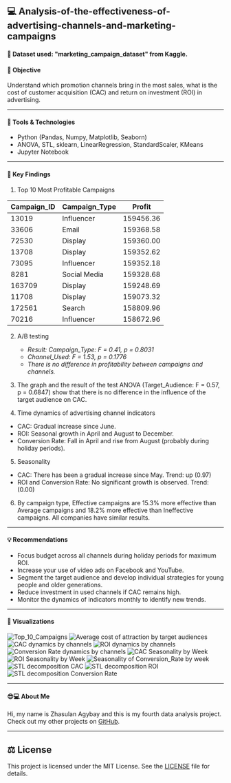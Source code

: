 ## 💻 Analysis-of-the-effectiveness-of-advertising-channels-and-marketing-campaigns

#### 🧾 Dataset used: "marketing_campaign_dataset" from Kaggle.

#### 📜 Objective
Understand which promotion channels bring in the most sales, what is the cost of customer acquisition (CAC) and return on investment (ROI) in advertising.

---

#### 🔨 Tools & Technologies
- Python (Pandas, Numpy, Matplotlib, Seaborn)
- ANOVA, STL, sklearn, LinearRegression, StandardScaler, KMeans
- Jupyter Notebook

---

#### 🎯 Key Findings
1. Top 10 Most Profitable Campaigns
 
| Campaign_ID | Campaign_Type | Profit |
| --- | --- | --- |
| 13019 | Influencer | 159456.36 |
| 33606 | Email | 159368.58 |
| 72530 | Display | 159360.00 |
| 13708 | Display | 159352.62 |
| 73095 | Influencer | 159352.18 |
| 8281 | Social Media | 159328.68 |
| 163709 | Display | 159248.69 |
| 11708 | Display | 159073.32 |
| 172561 | Search | 158809.96 |
| 70216 | Influencer | 158672.96 |

2. A/B testing
   - *Result: Campaign_Type: F = 0.41, p = 0.8031*
   - *Channel_Used: F = 1.53, p = 0.1776*
   - *There is no difference in profitability between campaigns and channels.*

3. The graph and the result of the test ANOVA (Target_Audience: F = 0.57, p = 0.6847) show that there is no difference in the influence of the target audience on CAC.

4. Time dynamics of advertising channel indicators
 - CAC: Gradual increase since June.
 - ROI: Seasonal growth in April and August to December.
 - Conversion Rate: Fall in April and rise from August (probably during holiday periods).

5. Seasonality
 - CAC: There has been a gradual increase since May. Trend: up (0.97)
 - ROI and Conversion Rate: No significant growth is observed. Trend: (0.00) 

6. By campaign type, Effective campaigns are 15.3% more effective than Average campaigns and 18.2% more effective than Ineffective campaigns. All companies have similar results.

---

#### 💡 Recommendations
- Focus budget across all channels during holiday periods for maximum ROI.
- Increase your use of video ads on Facebook and YouTube.
- Segment the target audience and develop individual strategies for young people and older generations.
- Reduce investment in used channels if CAC remains high.
- Monitor the dynamics of indicators monthly to identify new trends.

---

#### 🎨 Visualizations
![Top_10_Campaigns](img/Top_10_Most_Profitable_Campaigns.png)
![Average cost of attraction by target audiences](img/Average_cost_of_attraction_by_target_audiences.png)
![CAC dynamics by channels](img/CAC_dynamics_by_channels.png)
![ROI dynamics by channels](img/ROI_dynamics_by_channels.png)
![Conversion Rate dynamics by channels](img/Conversion_Rate_dynamics_by_channels.png)
![CAC Seasonality by Week](img/CAC_Seasonality_by_Week.png)
![ROI Seasonality by Week](img/ROI_Seasonality_by_Week.png)
![Seasonality of Conversion_Rate by week](img/Seasonality_of_Conversion_Rate_by_week.png)
![STL decomposition CAC](img/STL_decomposition_CAC.png)
![STL decomposition ROI](img/STL_decomposition_ROI.png)
![STL decomposition Conversion Rate](img/STL_decomposition_Conversion_Rate.png)

---

#### 😎💻 About Me
Hi, my name is Zhasulan Agybay and this is my fourth data analysis project. Check out my other projects on [GitHub](https://github.com/Zhasulan-Agybay).

---

## ⚖️ License
This project is licensed under the MIT License. See the [LICENSE](./LICENSE) file for details.
